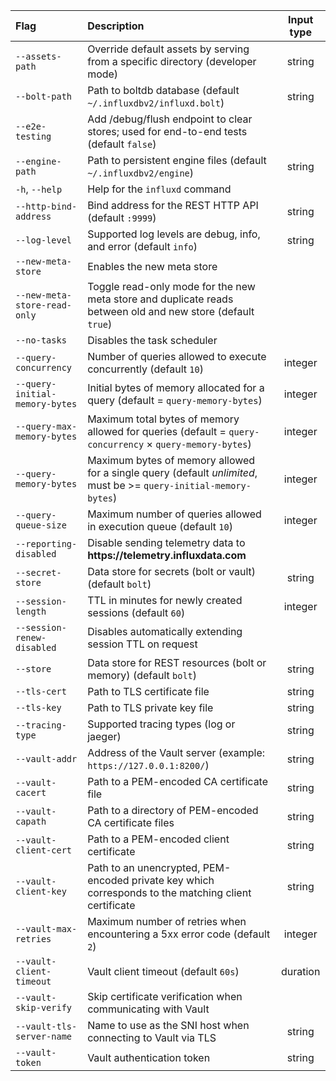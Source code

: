 | Flag                           | Description                                                                                                       | Input type |
|:----                           |:-----------                                                                                                       | :--------: |
| `--assets-path`                | Override default assets by serving from a specific directory (developer mode)                                     | string     |
| `--bolt-path`                  | Path to boltdb database (default `~/.influxdbv2/influxd.bolt`)                                                    | string     |
| `--e2e-testing`                | Add /debug/flush endpoint to clear stores; used for end-to-end tests (default `false`)                            |            |
| `--engine-path`                | Path to persistent engine files (default `~/.influxdbv2/engine`)                                                  | string     |
| `-h`, `--help`                 | Help for the `influxd` command                                                                                    |            |
| `--http-bind-address`          | Bind address for the REST HTTP API (default `:9999`)                                                              | string     |
| `--log-level`                  | Supported log levels are debug, info, and error (default `info`)                                                  | string     |
| `--new-meta-store`             | Enables the new meta store                                                                                        |            |
| `--new-meta-store-read-only`   | Toggle read-only mode for the new meta store and duplicate reads between old and new store (default `true`)       |            |
| `--no-tasks`                   | Disables the task scheduler                                                                                       |            |
| `--query-concurrency`          | Number of queries allowed to execute concurrently (default `10`)                                                  | integer    |
| `--query-initial-memory-bytes` | Initial bytes of memory allocated for a query (default = `query-memory-bytes`)                                    | integer    |
| `--query-max-memory-bytes`     | Maximum total bytes of memory allowed for queries (default = `query-concurrency` × `query-memory-bytes`)          | integer    |
| `--query-memory-bytes`         | Maximum bytes of memory allowed for a single query (default _unlimited_, must be >= `query-initial-memory-bytes`) | integer    |
| `--query-queue-size`           | Maximum number of queries allowed in execution queue (default `10`)                                               | integer    |
| `--reporting-disabled`         | Disable sending telemetry data to **https:<nolink>//telemetry.influxdata.com**                                    |            |
| `--secret-store`               | Data store for secrets (bolt or vault) (default `bolt`)                                                           | string     |
| `--session-length`             | TTL in minutes for newly created sessions (default `60`)                                                          | integer    |
| `--session-renew-disabled`     | Disables automatically extending session TTL on request                                                           |            |
| `--store`                      | Data store for REST resources (bolt or memory) (default `bolt`)                                                   | string     |
| `--tls-cert`                   | Path to TLS certificate file                                                                                      | string     |
| `--tls-key`                    | Path to TLS private key file                                                                                      | string     |
| `--tracing-type`               | Supported tracing types (log or jaeger)                                                                           | string     |
| `--vault-addr `                | Address of the Vault server (example: `https://127.0.0.1:8200/`)                                                  | string     |
| `--vault-cacert`               | Path to a PEM-encoded CA certificate file                                                                         | string     |
| `--vault-capath`               | Path to a directory of PEM-encoded CA certificate files                                                           | string     |
| `--vault-client-cert`          | Path to a PEM-encoded client certificate                                                                          | string     |
| `--vault-client-key`           | Path to an unencrypted, PEM-encoded private key which corresponds to the matching client certificate              | string     |
| `--vault-max-retries`          | Maximum number of retries when encountering a 5xx error code (default `2`)                                        | integer    |
| `--vault-client-timeout`       | Vault client timeout (default `60s`)                                                                              | duration   |
| `--vault-skip-verify`          | Skip certificate verification when communicating with Vault                                                       |            |
| `--vault-tls-server-name`      | Name to use as the SNI host when connecting to Vault via TLS                                                      | string     |
| `--vault-token`                | Vault authentication token                                                                                        | string     |
